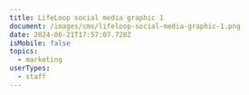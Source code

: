 ```yaml
---
title: LifeLoop social media graphic 1
document: /images/cms/lifeloop-social-media-graphic-1.png
date: 2024-06-21T17:57:07.728Z
isMobile: false
topics:
  - marketing
userTypes:
  - staff
---
```

